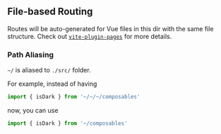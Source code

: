 ## File-based Routing

Routes will be auto-generated for Vue files in this dir with the same file structure.
Check out [`vite-plugin-pages`](https://github.com/hannoeru/vite-plugin-pages) for more details.

### Path Aliasing

`~/` is aliased to `./src/` folder.

For example, instead of having

```ts
import { isDark } from '~/~/~/composables'
```

now, you can use

```ts
import { isDark } from '~/composables'
```
